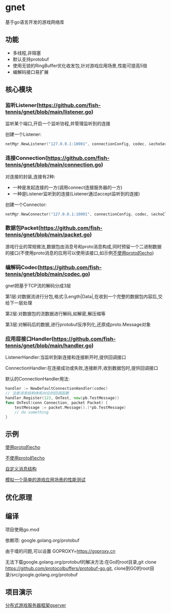 # gnet
基于go语言开发的游戏网络库

## 功能
- 多线程,非阻塞
- 默认支持protobuf
- 使用无锁的RingBuffer优化收发包,针对游戏应用场景,性能可提高5倍
- 编解码接口易扩展

## 核心模块
### 监听Listener(https://github.com/fish-tennis/gnet/blob/main/listener.go)
监听某个端口,开启一个监听协程,并管理监听到的连接

创建一个Listener:
```go
netMgr.NewListener("127.0.0.1:10001", connectionConfig, codec, &echoServerHandler{}, &echoListenerHandler{})
```
### 连接Connection(https://github.com/fish-tennis/gnet/blob/main/connection.go)
对连接的封装,连接有2种:
- 一种是发起连接的一方(调用connect连接服务器的一方)
- 一种是Listener监听到的连接(Listener通过accept监听到的连接)

创建一个Connector:
```go
netMgr.NewConnector("127.0.0.1:10001", connectionConfig, codec, &echoClientHandler{}, nil)
```
### 数据包Packet(https://github.com/fish-tennis/gnet/blob/main/packet.go)
游戏行业的常规做法,数据包由消息号和proto消息构成,同时预留一个二进制数据的接口(不使用proto消息的应用可以使用该接口,如示例[不使用proto的echo](https://github.com/fish-tennis/gnet/blob/main/example/echo_data_test.go))
### 编解码Codec(https://github.com/fish-tennis/gnet/blob/main/codec.go)
gnet把基于TCP流的解码分成3层

第1层:对数据流进行分包,格式:|Length|Data|,在收到一个完整的数据包内容后,交给下一层处理

第2层:对数据包的流数据进行解码,如解密,解压缩等

第3层:对解码后的数据,进行protobuf反序列化,还原成proto.Message对象

### 应用层接口Handler(https://github.com/fish-tennis/gnet/blob/main/handler.go)
ListenerHandler:当监听到新连接和连接断开时,提供回调接口

ConnectionHandler:在连接成功或失败,连接断开,收到数据包时,提供回调接口

默认的ConnectionHandler用法:

```go
handler := NewDefaultConnectionHandler(codec)
// 注册消息结构体和对应的回调函数
handler.Register(123, OnTest, new(pb.TestMessage))
func OnTest(conn Connection, packet Packet) {
    testMessage := packet.Message().(*pb.TestMessage)
    // do something
}
```

## 示例
[使用proto的echo](https://github.com/fish-tennis/gnet/blob/main/example/echo_proto_test.go)

[不使用proto的echo](https://github.com/fish-tennis/gnet/blob/main/example/echo_data_test.go)

[自定义消息结构](https://github.com/fish-tennis/gnet/blob/main/example/custom_packet_no_ringbuffer_test.go)

[模拟一个简单的游戏应用场景的性能测试](https://github.com/fish-tennis/gnet/blob/main/example/server_test.go)


## 优化原理


## 编译
项目使用go.mod

依赖项: google.golang.org/protobuf

由于墙的问题,可以设置 GOPROXY=https://goproxy.cn

无法下载google.golang.org/protobuf的解决方法:在Go的root目录,git clone https://github.com/protocolbuffers/protobuf-go.git, clone到GO的root目录/src/google.golang.org/protobuf

## 项目演示

[分布式游戏服务器框架gserver](https://github.com/fish-tennis/gserver)
